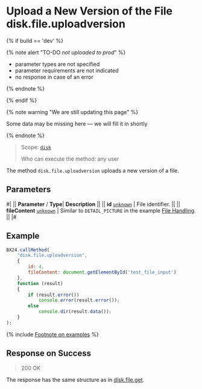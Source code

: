 # Upload a New Version of the File disk.file.uploadversion

{% if build == 'dev' %}

{% note alert "TO-DO _not uploaded to prod_" %}

- parameter types are not specified
- parameter requirements are not indicated
- no response in case of an error

{% endnote %}

{% endif %}

{% note warning "We are still updating this page" %}

Some data may be missing here — we will fill it in shortly

{% endnote %}

> Scope: [`disk`](../../scopes/permissions.md)
>
> Who can execute the method: any user

The method `disk.file.uploadversion` uploads a new version of a file.

## Parameters

#|
||  **Parameter** / **Type**| **Description** ||
|| **id**
[`unknown`](../../data-types.md) | File identifier. ||
|| **fileContent**
[`unknown`](../../data-types.md) | Similar to `DETAIL_PICTURE` in the example [File Handling](../../bx24-js-sdk/how-to-call-rest-methods/files.md). ||
|#

## Example

```js
BX24.callMethod(
    "disk.file.uploadversion",
    {
        id: 4,
        fileContent: document.getElementById('test_file_input')
    },
    function (result)
    {
        if (result.error())
            console.error(result.error());
        else
            console.dir(result.data());
    }
);
```
{% include [Footnote on examples](../../../_includes/examples.md) %}

## Response on Success

> 200 OK

The response has the same structure as in [disk.file.get](./disk-file-get.md).
